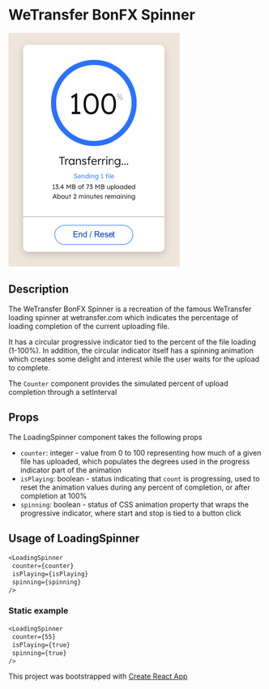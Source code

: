 # WeTransfer BonFX Spinner

![WeTransfer BonFX Spinner](public/wetransfer-bonfx-spinner.png "WeTransfer BonFX Spinner")

## Description

The WeTransfer BonFX Spinner is a recreation of the famous WeTransfer loading spinner at wetransfer.com which indicates the percentage of loading completion of the current uploading file.

It has a circular progressive indicator tied to the percent of the file loading (1-100%). In addition, the circular indicator itself has a spinning animation which creates some delight and interest while the user waits for the upload to complete.

The `Counter` component provides the simulated percent of upload completion through a setInterval

## Props

The LoadingSpinner component takes the following props

- `counter`: integer - value from 0 to 100 representing how much of a given file has uploaded, which populates the degrees used in the progress indicator part of the animation
- `isPlaying`: boolean - status indicating that `count` is progressing, used to reset the animation values during any percent of completion, or after completion at 100%
- `spinning`: boolean - status of CSS animation property that wraps the progressive indicator, where start and stop is tied to a button click

## Usage of LoadingSpinner

```
<LoadingSpinner
 counter={counter}
 isPlaying={isPlaying}
 spinning={spinning}
/>
```

### Static example

```
<LoadingSpinner
 counter={55}
 isPlaying={true}
 spinning={true}
/>
```

This project was bootstrapped with [Create React App](https://github.com/facebook/create-react-app)
